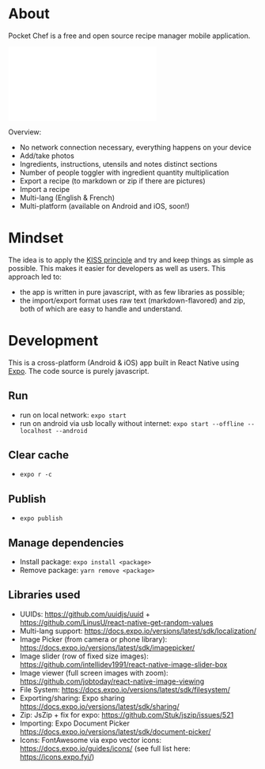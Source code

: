 # About
Pocket Chef is a free and open source recipe manager mobile application.

![Screenshots](screenshots/Screenshots.md)

Overview:
- No network connection necessary, everything happens on your device 
- Add/take photos
- Ingredients, instructions, utensils and notes distinct sections
- Number of people toggler with ingredient quantity multiplication
- Export a recipe (to markdown or zip if there are pictures)
- Import a recipe
- Multi-lang (English & French)
- Multi-platform (available on Android and iOS, soon!)

# Mindset
The idea is to apply the [KISS
principle](https://en.wikipedia.org/wiki/KISS_principle) and try and keep
things as simple as possible. This makes it easier for developers as well as
users. This approach led to:
- the app is written in pure javascript, with as few libraries as possible;
- the import/export format uses raw text (markdown-flavored) and zip, both
of which are easy to handle and understand.

# Development
This is a cross-platform (Android & iOS) app built in React Native using
[Expo](https://expo.io/). The code source is purely javascript.

## Run
- run on local network: `expo start`
- run on android via usb locally without internet: `expo start --offline --localhost --android`

## Clear cache
- `expo r -c`

## Publish
- `expo publish`

## Manage dependencies
- Install package: `expo install <package>`
- Remove package: `yarn remove <package>`

## Libraries used
- UUIDs: https://github.com/uuidjs/uuid + https://github.com/LinusU/react-native-get-random-values
- Multi-lang support: https://docs.expo.io/versions/latest/sdk/localization/
- Image Picker (from camera or phone library): https://docs.expo.io/versions/latest/sdk/imagepicker/
- Image slider (row of fixed size images): https://github.com/intellidev1991/react-native-image-slider-box
- Image viewer (full screen images with zoom): https://github.com/jobtoday/react-native-image-viewing
- File System: https://docs.expo.io/versions/latest/sdk/filesystem/
- Exporting/sharing: Expo sharing https://docs.expo.io/versions/latest/sdk/sharing/
- Zip: JsZip + fix for expo: https://github.com/Stuk/jszip/issues/521
- Importing: Expo Document Picker https://docs.expo.io/versions/latest/sdk/document-picker/
- Icons: FontAwesome via expo vector icons: https://docs.expo.io/guides/icons/ (see full list here: https://icons.expo.fyi/)
